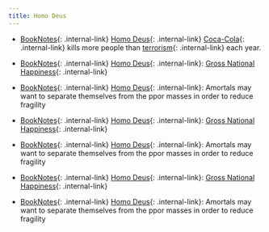 ```yaml
---
title: Homo Deus
---
```





- [BookNotes](/booknotes){: .internal-link} [Homo Deus](/homo-deus){: .internal-link} [Coca-Cola](/coca-cola){: .internal-link} kills more people than [terrorism](/terrorism){: .internal-link} each year. 
- [BookNotes](/booknotes){: .internal-link} [Homo Deus](/homo-deus){: .internal-link}: [Gross National Happiness](/gross-national-happiness){: .internal-link} 
- [BookNotes](/booknotes){: .internal-link} [Homo Deus](/homo-deus){: .internal-link}: Amortals may want to separate themselves from the ppor masses in order to reduce fragility


- [BookNotes](/booknotes){: .internal-link} [Homo Deus](/homo-deus){: .internal-link}: [Gross National Happiness](/gross-national-happiness){: .internal-link} 
- [BookNotes](/booknotes){: .internal-link} [Homo Deus](/homo-deus){: .internal-link}: Amortals may want to separate themselves from the ppor masses in order to reduce fragility


- [BookNotes](/booknotes){: .internal-link} [Homo Deus](/homo-deus){: .internal-link}: [Gross National Happiness](/gross-national-happiness){: .internal-link} 
- [BookNotes](/booknotes){: .internal-link} [Homo Deus](/homo-deus){: .internal-link}: Amortals may want to separate themselves from the ppor masses in order to reduce fragility


